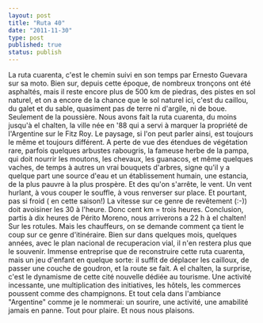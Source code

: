 ```yaml
---
layout: post
title: "Ruta 40"
date: "2011-11-30"
type: post
published: true
status: publish
---
```


La ruta cuarenta, c'est le chemin suivi en son temps par Ernesto Guevara sur sa moto. Bien sur, depuis cette époque, de nombreux tronçons ont été asphaltés, mais il reste encore plus de 500 km de piedras, des pistes en sol naturel, et on a encore de la chance que le sol naturel ici, c'est du caillou, du galet et du sable, quasiment pas de terre ni d'argile, ni de boue. Seulement de la poussière. Nous avons fait la ruta cuarenta, du moins jusqu'à el chalten, la ville née en '88 qui a servi à marquer la propriété de l'Argentine sur le Fitz Roy. Le paysage, si l'on peut parler ainsi, est toujours le même et toujours différent. A perte de vue des étendues de végétation rare, parfois quelques arbustes rabougris, la fameuse herbe de la pampa, qui doit nourrir les moutons, les chevaux, les guanacos, et même quelques vaches, de temps à autres un vrai bouquets d'arbres, signe qu'il y a quelque part une source d'eau et un établissement humain, une estancia, de la plus pauvre à la plus prospère. Et des qu'on s'arrête, le vent. Un vent hurlant, à vous couper le souffle, à vous renverser sur place. Et pourtant, pas si froid ( en cette saison!) La vitesse sur ce genre de revêtement (:-)) doit avoisiner les 30 à l'heure. Donc cent km = trois heures. Conclusion, partis à dix heures de Périto Moreno, nous arriverons a 22 h à el chalten! Sur les rotules. Mais les chauffeurs, on se demande comment ça tient le coup sur ce genre d'itinéraire. Bien sur dans quelques mois, quelques années, avec le plan nacional de recuperacion vial, il n'en restera plus que le souvenir. Immense entreprise que de reconstruire cette ruta cuarenta, mais un jeu d'enfant en quelque sorte: il suffit de déplacer les cailloux, de passer une couche de goudron, et la route se fait. A el chalten, la surprise, c'est le dynamisme de cette cité nouvelle dédiée au tourisme. Une activité incessante, une multiplication des initiatives, les hôtels, les commerces poussent comme des champignons. Et tout cela dans l'ambiance "Argentine" comme je le nommerai: un sourire, une activité, une amabilité jamais en panne. Tout pour plaire. Et nous nous plaisons.
